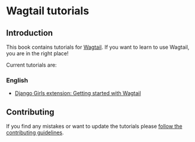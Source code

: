 # Wagtail tutorials

## Introduction

This book contains tutorials for [Wagtail](https://github.com/wagtail/wagtail). If you want to learn to use Wagtail, you are in the right place!

Current tutorials are:

### English

- [Django Girls extension: Getting started with Wagtail](/en/django_girls_extension_getting_started_with_wagtail)

## Contributing

If you find any mistakes or want to update the tutorials please [follow the contributing guidelines](../CONTRIBUTING.md).
